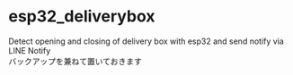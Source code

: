 # esp32_deliverybox
Detect opening and closing of delivery box with esp32 and send notify via LINE Notify <br>
バックアップを兼ねて置いておきます
